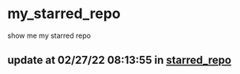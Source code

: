 # my_starred_repo
show me my starred repo

update at 02/27/22 08:13:55 in [starred_repo](./index.html)
---

